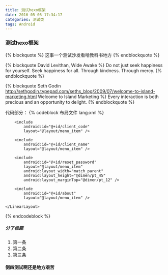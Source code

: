 ```yaml
---
title: 测试hexo框架
date: 2016-05-05 17:34:17
categories: 测试类
tags: Android
---
```


### 测试hexo框架

{% blockquote %}
这事一个测试沙发看哈教科书地方
{% endblockquote %}

{% blockquote David Levithan, Wide Awake %}
Do not just seek happiness for yourself. Seek happiness for all. Through kindness. Through mercy.
{% endblockquote %}

{% blockquote Seth Godin http://sethgodin.typepad.com/seths_blog/2009/07/welcome-to-island-marketing.html Welcome to Island Marketing %}
Every interaction is both precious and an opportunity to delight.
{% endblockquote %}

代码部分：
{% codeblock 布局文件 lang:xml %}
	<LinearLayout
        android:layout_width="match_parent"
        android:layout_height="wrap_content"
        android:layout_above="@+id/logout"
        android:layout_below="@id/menu_header"
        android:layout_marginTop="@dimen/pt_12"
        android:clickable="true"
        android:orientation="vertical">

        <include
            android:id="@+id/client_code"
            layout="@layout/menu_item" />

        <include
            android:id="@+id/client_name"
            layout="@layout/menu_item" />

        <include
            android:id="@+id/reset_password"
            layout="@layout/menu_item"
            android:layout_width="match_parent"
            android:layout_height="@dimen/pt_45"
            android:layout_marginTop="@dimen/pt_12" />

        <include
            android:id="@+id/about"
            layout="@layout/menu_item" />

    </LinearLayout>
{% endcodeblock %}
##### 分了标题

1. 第一条
2. 第二条
3. 第三条

#### 侧四测试啊还是地方艰苦

